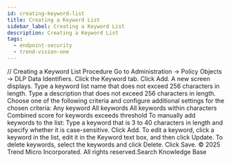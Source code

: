 ```yaml
---
id: creating-keyword-list
title: Creating a Keyword List
sidebar_label: Creating a Keyword List
description: Creating a Keyword List
tags:
  - endpoint-security
  - trend-vision-one
---
```


/*<![CDATA[*/ $('#title').html($('meta[name=map-description]').attr('content')); /*]]>*/ Creating a Keyword List Procedure Go to Administration → Policy Objects → DLP Data Identifiers. Click the Keyword tab. Click Add. A new screen displays. Type a keyword list name that does not exceed 256 characters in length. Type a description that does not exceed 256 characters in length. Choose one of the following criteria and configure additional settings for the chosen criteria: Any keyword All keywords All keywords within <x> characters Combined score for keywords exceeds threshold To manually add keywords to the list: Type a keyword that is 3 to 40 characters in length and specify whether it is case-sensitive. Click Add. To edit a keyword, click a keyword in the list, edit it in the Keyword text box, and then click Update. To delete keywords, select the keywords and click Delete. Click Save. © 2025 Trend Micro Incorporated. All rights reserved.Search Knowledge Base